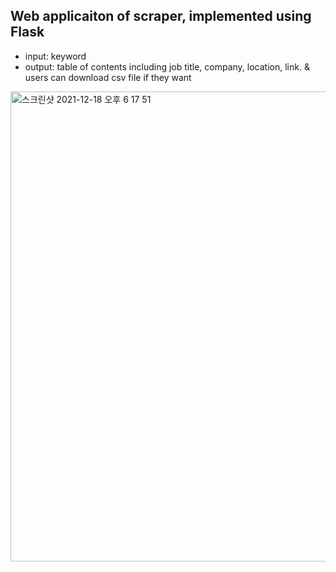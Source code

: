## Web applicaiton of scraper, implemented using Flask

* input: keyword
* output: table of contents including job title, company, location, link. & users can download csv file if they want

<img width="752" alt="스크린샷 2021-12-18 오후 6 17 51" src="https://user-images.githubusercontent.com/22133824/146649993-7874fa5e-25a8-47ba-a1c5-ee125136aec3.png">
